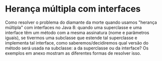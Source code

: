 # Herança múltipla com interfaces

Como resolver o problema do diamante da morte quando usamos "herança múltipla" com interfaces no Java 8: quando uma superclasse e uma interface têm um método com a mesma assinatura (nome e parâmetros iguais), se tivermos uma subclasse que estende tal superclasse e implementa tal interface, como saberemos/decidiremos qual versão do método será usada na subclasse: a da superclasse ou da interface? Os exemplos em anexo mostram as diferentes formas de resolver isso.